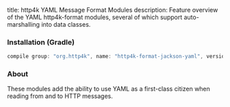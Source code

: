 title: http4k YAML Message Format Modules
description: Feature overview of the YAML http4k-format modules, several of which support auto-marshalling into data classes.

### Installation (Gradle)

```groovy
compile group: "org.http4k", name: "http4k-format-jackson-yaml", version: "3.256.0"
```

### About
These modules add the ability to use YAML as a first-class citizen when reading from and to HTTP messages. 

[http4k]: https://http4k.org
